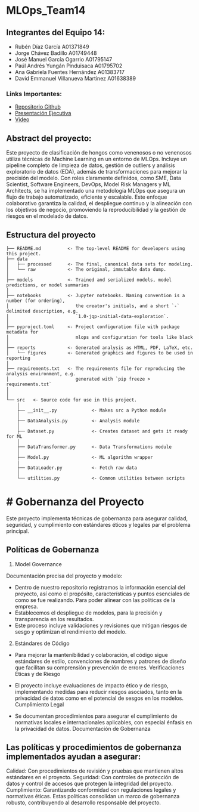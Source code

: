 # MLOps_Team14

## Integrantes del Equipo 14:

- Rubén Díaz García A01371849
- Jorge Chávez Badillo A01749448
- José Manuel García Ogarrio A01795147
- Paúl Andrés Yungán Pinduisaca A01795702
- Ana Gabriela Fuentes Hernández A01383717
- David Emmanuel Villanueva Martínez A01638389

### Links Importantes:

- [Repositorio Github](https://github.com/jorgechb/MLOps_Team14)
- [Presentación Ejecutiva](https://www.canva.com/design/DAGTaL2Y4dc/GJ4gBQqx5Rr6QvJZ_YBj2Q/edit?utm_content=DAGTaL2Y4dc&utm_campaign=designshare&utm_medium=link2&utm_source=sharebutton)
- [Video]()

## Abstract del proyecto:

Este proyecto de clasificación de hongos como venenosos o no venenosos utiliza técnicas de Machine Learning en un entorno de MLOps. Incluye un pipeline completo de limpieza de datos, gestión de outliers y análisis exploratorio de datos (EDA), además de transformaciones para mejorar la precisión del modelo. Con roles claramente definidos, como SME, Data Scientist, Software Engineers, DevOps, Model Risk Managers y ML Architects, se ha implementado una metodología MLOps que asegura un flujo de trabajo automatizado, eficiente y escalable. Este enfoque colaborativo garantiza la calidad, el despliegue continuo y la alineación con los objetivos de negocio, promoviendo la reproducibilidad y la gestión de riesgos en el modelado de datos.

## Estructura del proyecto

```
├── README.md          <- The top-level README for developers using this project.
├── data
│   ├── processed      <- The final, canonical data sets for modeling.
│   └── raw            <- The original, immutable data dump.
│
├── models             <- Trained and serialized models, model predictions, or model summaries
│
├── notebooks          <- Jupyter notebooks. Naming convention is a number (for ordering),
│                         the creator's initials, and a short `-` delimited description, e.g.
│                         `1.0-jqp-initial-data-exploration`.
│
├── pyproject.toml     <- Project configuration file with package metadata for
│                         mlops and configuration for tools like black
│
├── reports            <- Generated analysis as HTML, PDF, LaTeX, etc.
│   └── figures        <- Generated graphics and figures to be used in reporting
│
├── requirements.txt   <- The requirements file for reproducing the analysis environment, e.g.
│                         generated with `pip freeze > requirements.txt`
│
│
└── src   <- Source code for use in this project.
    │
    ├── __init__.py             <- Makes src a Python module
    │
    ├── DataAnalysis.py         <- Analysis module
    │
    ├── Dataset.py              <- Creates dataset and gets it ready for ML
    │
    ├── DataTransformer.py      <- Data Transformations module
    │
    ├── Model.py                <- ML algorithm wrapper
    |
    ├── DataLoader.py           <- Fetch raw data
    │
    └── utilities.py            <- Common utilities between scripts
```
# # Gobernanza del Proyecto
Este proyecto implementa técnicas de gobernanza para asegurar calidad, seguridad, y cumplimiento con estándares éticos y legales par el problema principal.

## Políticas de Gobernanza
1. Model Governance

Documentación precisa del proyecto y modelo: 

- Dentro de nuestro repositorio registramos la información esencial del proyecto, así como el propósito, características y puntos esenciales de como se fue realizando. Para poder alinear con las políticas de la empresa.
- Establecemos el despliegue de modelos, para la precisión y transparencia en los resultados.
- Este proceso incluye validaciones y revisiones que mitigan riesgos de sesgo y optimizan el rendimiento del modelo.

2. Estándares de Código

- Para mejorar la mantenibilidad y colaboración, el código sigue estándares de estilo, convenciones de nombres y patrones de diseño que facilitan su comprensión y prevención de errores.
Verificaciones Éticas y de Riesgo

- El proyecto incluye evaluaciones de impacto ético y de riesgo, implementando medidas para reducir riesgos asociados, tanto en la privacidad de datos como en el potencial de sesgos en los modelos.
Cumplimiento Legal

- Se documentan procedimientos para asegurar el cumplimiento de normativas locales e internacionales aplicables, con especial énfasis en la privacidad de datos.
Documentación de Gobernanza

## Las políticas y procedimientos de gobernanza implementados ayudan a asegurar:

Calidad: Con procedimientos de revisión y pruebas que mantienen altos estándares en el proyecto.
Seguridad: Con controles de protección de datos y control de accesos que protegen la integridad del proyecto.
Cumplimiento: Garantizando conformidad con regulaciones legales y normativas éticas.
Estas políticas consolidan un marco de gobernanza robusto, contribuyendo al desarrollo responsable del proyecto.
